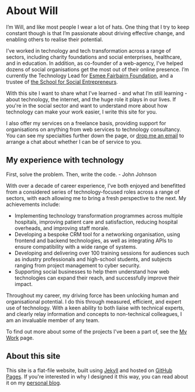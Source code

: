 # About Will

I’m Will, and like most people I wear a lot of hats. One thing that I try to keep constant though is that I’m passionate about driving effective change, and enabling others to realise their potential.

I’ve worked in technology and tech transformation across a range of sectors, including charity foundations and social enterprises, healthcare, and in education. In addition, as co-founder of a web-agency, I’ve helped dozens of social organisations get the most out of their online presence. I’m currently the Technology Lead for [Esmee Fairbairn Foundation](https://esmeefairbairn.org.uk), and a trustee of [the School for Social Entrepreneurs](https://the-sse.org). 

With this site I want to share what I’ve learned - and what I’m still learning - about technology, the internet, and the huge role it plays in our lives. If you're in the social sector and want to understand more about how technology can make your work easier, I write this site for you. 

I also offer my services on a freelance basis, providing support for organisations on anything from web services to technology consultancy. You can see my specialties further down the page, or [drop me an email](mailto:will@willrc.co.uk) to arrange a chat about whether I can be of service to you.

## My experience with technology

<pullquote>First, solve the problem. Then, write the code. - John Johnson</pullquote>

With over a decade of career experience, I’ve both enjoyed and benefitted from a considered series of technology-focused roles across a range of sectors, with each allowing me to bring a fresh perspective to the next. My achievements include:

- Implementing technology transformation programmes across multiple hospitals, improving patient care and satisfaction, reducing hospital overheads, and improving staff morale.
- Developing a bespoke CRM tool for a networking organisation, using frontend and backend technologies, as well as integrating APIs to ensure compatibility with a wide range of systems.
- Developing and delivering over 100 training sessions for audiences such as industry professionals and high-school students, and subjects ranging from project management to cyber security.
- Supporting social businesses to help them understand how web technologies can expand their reach, and successfully improve their impact.

Throughout my career, my driving force has been unlocking human and organisational potential. I do this through measured, efficient, and expert use of technology. With a keen ability to both liaise with technical experts, and clearly relay information and concepts to non-technical colleagues, I am an invaluable member of any team.

To find out more about some of the projects I've been a part of, see the [My Work]({{site.url}}/my-work) page. 

## About this site

This site is a flat-file website, built using [Jekyll](https://jekyllrb.com/) and hosted on [GitHub Pages](https://pages.github.com/). If you're interested in why I designed it this way, you can read about it on my [personal blog]({{site.url}}/musings/i-blog-in-markdown-now/). <!--Or, if you want to know more about flat-file websites and whether they're right for your organisation, you can read about it [here]({{site.url}}/articles/is-flat-file-right-for-me).-->